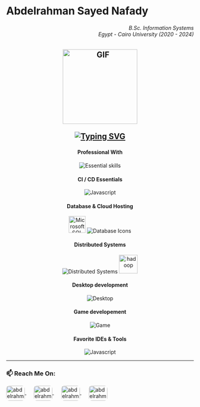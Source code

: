 <div>
    <h1 align="left">Abdelrahman Sayed Nafady </h1>
    <h6 align="right">
  <i>
    B.Sc. Information Systems<br/>Egypt - Cairo University (2020 - 2024)
  </i>
</h6>
</div>
<h2>
<div id="badges" align="center"> 
<img align="center" alt="GIF" src="https://i.giphy.com/media/v1.Y2lkPTc5MGI3NjExem0ycTdmenN4OHhkZHBkZzM3a3h5Z25vNTdxbjBwajA5MjZlZmxpYiZlcD12MV9pbnRlcm5hbF9naWZfYnlfaWQmY3Q9Zw/1vlBgKjXEz1jTtsuiH/giphy.gif" width="200" />
  
[![Typing SVG](https://readme-typing-svg.demolab.com?font=Doto&size=24&pause=1000&center=true&width=435&lines=A+Guy+Who+Can+Code++.+.+.+%F0%9F%91%A8%E2%80%8D%F0%9F%92%BB)](https://git.io/typing-svg)
</div>

</h2>

<h4 align="center">
    Professional With
</h4>

<p align="center">
  <img src="https://skillicons.dev/icons?i=java,spring,js,react,laravel,cpp" alt="Essential skills" />
</p>

<h4 align="center">
  CI / CD Essentials
</h4>
<p align="center">
    <img src="https://skillicons.dev/icons?i=docker,kubernetes,githubactions,jenkins,git,github" alt="Javascript" />
</p>

<h4 align="center">
    Database & Cloud Hosting
</h4>

<p align="center">
  <img src="https://img.icons8.com/?size=100&id=laYYF3dV0Iew&format=png&color=000000" width="45" alt="Microsoft SQL Server Icon" />
  <img src="https://skillicons.dev/icons?i=postgresql,mysql,mongodb,redis,elasticsearch" alt="Database Icons" />
</p>


<h4 align="center">
  Distributed Systems
</h4>

<p align="center">
  <img src="https://skillicons.dev/icons?i=kafka" alt="Distributed Systems" />
  <img src="https://icon.icepanel.io/Technology/svg/Apache-Hadoop.svg" width="50" alt="hadoop" />
</p>

<h4 align="center">
  Desktop development
</h4>

<p align="center">
  <img src="https://skillicons.dev/icons?i=qt,cpp,c,python,vala,gtk" alt="Desktop" />
</p>

<h4 align="center">
  Game developement
</h4>

<p align="center">
  <img src="https://skillicons.dev/icons?i=godot,unity,cs,python,typescript" alt="Game" />
</p>

<h4 align="center">
    Favorite IDEs & Tools
</h4>
<p align="center">
    <img src="https://skillicons.dev/icons?i=idea,pycharm,vscode,notion" alt="Javascript" />
</p>

---

### 📫 Reach Me On:
<p align="left">
  <a href="https://linkedin.com/in/abdelrahmannafady" target="blank" style="margin-right: 20px;">
    <img align="center" src="https://raw.githubusercontent.com/rahuldkjain/github-profile-readme-generator/master/src/images/icons/Social/linked-in-alt.svg" alt="abdelrahmannafady" height="40" width="50" style="border-radius: 8px;" />
  </a>
  <a href="https://www.leetcode.com/abdelrahmansayed171" target="blank" style="margin-right: 20px;">
    <img align="center" src="https://raw.githubusercontent.com/rahuldkjain/github-profile-readme-generator/master/src/images/icons/Social/leet-code.svg" alt="abdelrahmansayed171" height="40" width="50" style="border-radius: 8px;" />
  </a>
  <a href="https://fb.com/abdelrahman.sayed.92372" target="blank" style="margin-right: 20px;">
    <img align="center" src="https://raw.githubusercontent.com/rahuldkjain/github-profile-readme-generator/master/src/images/icons/Social/facebook.svg" alt="abdelrahman.sayed.92372" height="40" width="50" style="border-radius: 8px;" />
  </a>
  <a href="https://www.youtube.com/c/abdelrahmansayed4727" target="blank" style="margin-right: 20px;">
    <img align="center" src="https://raw.githubusercontent.com/rahuldkjain/github-profile-readme-generator/master/src/images/icons/Social/youtube.svg" alt="abdelrahmansayed4727" height="40" width="50" style="border-radius: 8px;" />
  </a>
</p>


